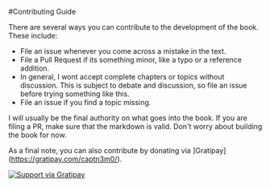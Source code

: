 #Contributing Guide

There are several ways you can contribute to the development of the book. These include:

- File an issue whenever you come across a mistake in the text.
- File a Pull Request if its something minor, like a typo or a reference addition.
- In general, I wont accept complete chapters or topics without discussion. This is subject to debate and discussion, so file an issue before trying something like this.
- File an issue if you find a topic missing.

I will usually be the final authority on what goes into the book. If you are filing a PR, make sure that the markdown is valid. Don't worry about building the book for now.

As a final note, you can also contribute by donating via ]Gratipay](https://gratipay.com/captn3m0/).

[![Support via Gratipay](https://cdn.rawgit.com/gratipay/gratipay-badge/2.3.0/dist/gratipay.png)](https://gratipay.com/captn3m0/)
